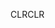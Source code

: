 <span data-ttu-id="d1352-101">CLR</span><span class="sxs-lookup"><span data-stu-id="d1352-101">CLR</span></span>